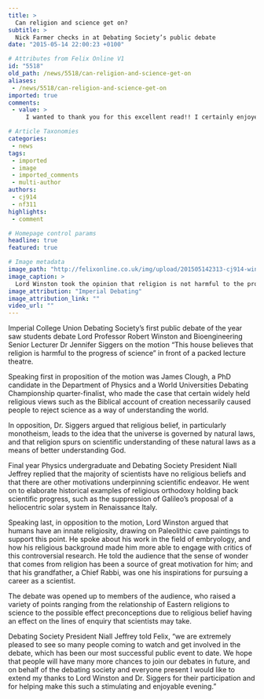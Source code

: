 ```yaml
---
title: >
  Can religion and science get on?
subtitle: >
  Nick Farmer checks in at Debating Society’s public debate
date: "2015-05-14 22:00:23 +0100"

# Attributes from Felix Online V1
id: "5518"
old_path: /news/5518/can-religion-and-science-get-on
aliases:
 - /news/5518/can-religion-and-science-get-on
imported: true
comments:
 - value: >
     I wanted to thank you for this excellent read!! I certainly enjoyed every bit of it. I've got you book-marked to look at new things you post… <br>ugg australia 6pm quiksilver http://test.negrifirman.com/?it-ugg-australia-6pm-quiksilver-3222.html,Saved as a favorite, I love your blog! <br>canada goose head office http://crownmodels.com/?usa-canada-goose-head-office-18818.html,Yet, John Wall getting spoken of as you obtain player which could turn around a operation. People merely don't recognize the amount of cash you can simply make making use of it. <br>crÃ©dits fifa gratuit http://creditsfut.com/,Maintain the good work and generating the crowd!| <br>nba 2k16 mt for sale http://www.sheffrec-cc.org.uk/modules.php?name=Forums&amp;file=viewtopic&amp;p=50804#50804

# Article Taxonomies
categories:
 - news
tags:
 - imported
 - image
 - imported_comments
 - multi-author
authors:
 - cj914
 - nf311
highlights:
 - comment

# Homepage control params
headline: true
featured: true

# Image metadata
image_path: "http://felixonline.co.uk/img/upload/201505142313-cj914-winston-copy.jpg"
image_caption: >
  Lord Winston took the opinion that religion is not harmful to the progress of science at the debate.
image_attribution: "Imperial Debating"
image_attribution_link: ""
video_url: ""
---
```


Imperial College Union Debating Society’s first public debate of the year saw students debate Lord Professor Robert Winston and Bioengineering Senior Lecturer Dr Jennifer Siggers on the motion “This house believes that religion is harmful to the progress of science” in front of a packed lecture theatre.

Speaking first in proposition of the motion was James Clough, a PhD candidate in the Department of Physics and a World Universities Debating Championship quarter-finalist, who made the case that certain widely held religious views such as the Biblical account of creation necessarily caused people to reject science as a way of understanding the world.

In opposition, Dr. Siggers argued that religious belief, in particularly monotheism, leads to the idea that the universe is governed by natural laws, and that religion spurs on scientific understanding of these natural laws as a means of better understanding God.

Final year Physics undergraduate and Debating Society President Niall Jeffrey replied that the majority of scientists have no religious beliefs and that there are other motivations underpinning scientific endeavor. He went on to elaborate historical examples of religious orthodoxy holding back scientific progress, such as the suppression of Galileo’s proposal of a heliocentric solar system in Renaissance Italy.

Speaking last, in opposition to the motion, Lord Winston argued that humans have an innate religiosity, drawing on Paleolithic cave paintings to support this point. He spoke about his work in the field of embryology, and how his religious background made him more able to engage with critics of this controversial research. He told the audience that the sense of wonder that comes from religion has been a source of great motivation for him; and that his grandfather, a Chief Rabbi, was one his inspirations for pursuing a career as a scientist.

The debate was opened up to members of the audience, who raised a variety of points ranging from the relationship of Eastern religions to science to the possible effect preconceptions due to religious belief having an effect on the lines of enquiry that scientists may take.

Debating Society President Niall Jeffrey told Felix, “we are extremely pleased to see so many people coming to watch and get involved in the debate, which has been our most successful public event to date. We hope that people will have many more chances to join our debates in future, and on behalf of the debating society and everyone present I would like to extend my thanks to Lord Winston and Dr. Siggers for their participation and for helping make this such a stimulating and enjoyable evening.”
